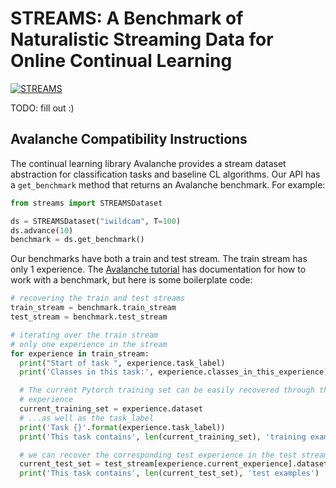 # STREAMS: A Benchmark of Naturalistic Streaming Data for Online Continual Learning

[![STREAMS](https://github.com/shreyashankar/streams/actions/workflows/python-package.yml/badge.svg)](https://github.com/shreyashankar/streams/actions/workflows/python-package.yml/badge.svg)

TODO: fill out :)

## Avalanche Compatibility Instructions

The continual learning library Avalanche provides a stream dataset abstraction for classification tasks and baseline CL algorithms. Our API has a `get_benchmark` method that returns an Avalanche benchmark. For example:

```python
from streams import STREAMSDataset

ds = STREAMSDataset("iwildcam", T=100)
ds.advance(10)
benchmark = ds.get_benchmark()
```

Our benchmarks have both a train and test stream. The train stream has only 1 experience. The [Avalanche tutorial](https://avalanche.continualai.org/from-zero-to-hero-tutorial/03_benchmarks) has documentation for how to work with a benchmark, but here is some boilerplate code:

```python
# recovering the train and test streams
train_stream = benchmark.train_stream
test_stream = benchmark.test_stream

# iterating over the train stream
# only one experience in the stream
for experience in train_stream:
  print("Start of task ", experience.task_label)
  print('Classes in this task:', experience.classes_in_this_experience)

  # The current Pytorch training set can be easily recovered through the
  # experience
  current_training_set = experience.dataset
  # ...as well as the task_label
  print('Task {}'.format(experience.task_label))
  print('This task contains', len(current_training_set), 'training examples')

  # we can recover the corresponding test experience in the test stream
  current_test_set = test_stream[experience.current_experience].dataset
  print('This task contains', len(current_test_set), 'test examples')
```

